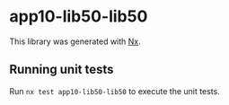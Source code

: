 # app10-lib50-lib50

This library was generated with [Nx](https://nx.dev).

## Running unit tests

Run `nx test app10-lib50-lib50` to execute the unit tests.
